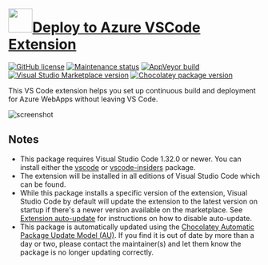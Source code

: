 # [<img src="https://cdn.jsdelivr.net/gh/dgalbraith/chocolatey-packages@5d2eb9faae63c97246c26e86310ce1d07140eb88/icons/vscode-azure-deploy.png" width="48" height="48" />Deploy to Azure VSCode Extension](<https://chocolatey.org/packages/vscode-azure-deploy>)

[![GitHub license](https://img.shields.io/badge/badges-MIT-green.svg)](https://marketplace.visualstudio.com/items/ms-vscode-deploy-azure.azure-deploy/license)
[![Maintenance status](https://img.shields.io/badge/maintained%3F-yes-green.svg)](https://github.com/dgalbraith/chocolatey-packages/graphs/commit-activity)
[![AppVeyor build](https://img.shields.io/appveyor/ci/dgalbraith/chocolatey-packages)](https://ci.appveyor.com/project/dgalbraith/chocolatey-packages)
[![Visual Studio Marketplace version](https://img.shields.io/visual-studio-marketplace/v/ms-vscode-deploy-azure.azure-deploy?label=Marketplace)](https://marketplace.visualstudio.com/items?itemName=ms-vscode-deploy-azure.azure-deploy)
[![Chocolatey package version](https://img.shields.io/chocolatey/v/vscode-azure-deploy?label=Chocolatey)](https://chocolatey.org/packages/vscode-azure-deploy)

This VS Code extension helps you set up continuous build and deployment for Azure WebApps without leaving VS Code.

![screenshot](https://cdn.jsdelivr.net/gh/dgalbraith/chocolatey-packages@5d2eb9faae63c97246c26e86310ce1d07140eb88/automatic/vscode-azure-deploy/screenshot.png)

## Notes

* This package requires Visual Studio Code 1.32.0 or newer.
  You can install either the [vscode](https://chocolatey.org/packages/vscode) or [vscode-insiders](https://chocolatey.org/packages/vscode-insiders) package.
* The extension will be installed in all editions of Visual Studio Code which can be found.
* While this package installs a specific version of the extension, Visual Studio Code by default will update the extension to the latest version on startup if there's a newer version available on the marketplace.
  See [Extension auto-update](https://code.visualstudio.com/docs/editor/extension-gallery#_extension-autoupdate) for instructions on how to disable auto-update.
* This package is automatically updated using the [Chocolatey Automatic Package Update Model (AU)](https://github.com/majkinetor/au/blob/master/README.md).
  If you find it is out of date by more than a day or two, please contact the maintainer(s) and let them know the package is no longer updating correctly.
